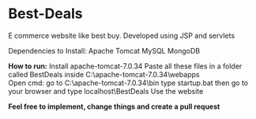 # Best-Deals
E commerce website like best buy. Developed using JSP and servlets


Dependencies to Install:
Apache Tomcat 
MySQL
MongoDB

**How to run:**
Install apache-tomcat-7.0.34
Paste all these files in a folder called BestDeals inside C:\apache-tomcat-7.0.34\webapps\
Open cmd:
go to C:\apache-tomcat-7.0.34\bin
type startup.bat
then go to your browser and type localhost\BestDeals
Use the website



**Feel free to implement, change things and create a pull request**
